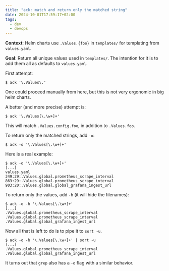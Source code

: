 ```yaml
---
title: "ack: match and return only the matched string"
date: 2024-10-01T17:59:17+02:00
tags:
  - dev
  - devops
---
```


**Context**: Helm charts use `.Values.{foo}` in `templates/` for templating from
`values.yaml`.

**Goal**: Return all unique values used in `templates/`. The intention for it is
to add them all as defaults to `values.yaml`.

<!--more-->

First attempt:

```shell
$ ack '\.Values\.'
```

One could proceed manually from here, but this is not very ergonomic in big helm
charts.

A better (and more precise) attempt is:

```shell
$ ack '\.Values[\.\w+]+'
```

This will match `.Values.config.foo`, in addition to `.Values.foo`.

To return only the matched strings, add `-o`:

```shell
$ ack -o '\.Values[\.\w+]+'
```

Here is a real example:

```shell
$ ack -o '\.Values[\.\w+]+'
[...]
values.yaml
349:29:.Values.global.prometheus_scrape_interval
863:29:.Values.global.prometheus_scrape_interval
903:20:.Values.global.global_grafana_ingest_url
```

To return only the values, add `-h` (it will hide the filenames):

```shell
$ ack -o -h '\.Values[\.\w+]+'
[...]
.Values.global.prometheus_scrape_interval
.Values.global.prometheus_scrape_interval
.Values.global.global_grafana_ingest_url
```

Now all that is left to do is to pipe it to `sort -u`.

```shell
$ ack -o -h '\.Values[\.\w+]+' | sort -u
[...]
.Values.global.prometheus_scrape_interval
.Values.global.global_grafana_ingest_url
```

It turns out that `grep` also has a `-o` flag with a similar behavior.
